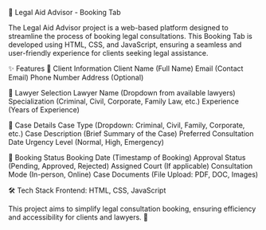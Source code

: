📜 Legal Aid Advisor - Booking Tab

The Legal Aid Advisor project is a web-based platform designed to streamline the process of booking legal consultations. This Booking Tab is developed using HTML, CSS, and JavaScript, ensuring a seamless and user-friendly experience for clients seeking legal assistance.

✨ Features
⿡ Client Information
Client Name (Full Name)
Email (Contact Email)
Phone Number
Address (Optional)

⿢ Lawyer Selection
Lawyer Name (Dropdown from available lawyers)
Specialization (Criminal, Civil, Corporate, Family Law, etc.)
Experience (Years of Experience)

⿣ Case Details
Case Type (Dropdown: Criminal, Civil, Family, Corporate, etc.)
Case Description (Brief Summary of the Case)
Preferred Consultation Date
Urgency Level (Normal, High, Emergency)

⿤ Booking Status
Booking Date (Timestamp of Booking)
Approval Status (Pending, Approved, Rejected)
Assigned Court (If applicable)
Consultation Mode (In-person, Online)
Case Documents (File Upload: PDF, DOC, Images)

🛠️ Tech Stack
Frontend: HTML, CSS, JavaScript 


This project aims to simplify legal consultation booking, ensuring efficiency and accessibility for clients and lawyers. 🚀
